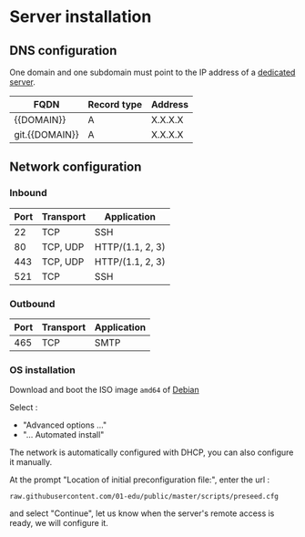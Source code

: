 # Server installation

## DNS configuration

One domain and one subdomain must point to the IP address of a [dedicated server](server-requirements.md).

| FQDN           | Record type | Address |
| -------------- | ----------- | ------- |
| {{DOMAIN}}     | A           | X.X.X.X |
| git.{{DOMAIN}} | A           | X.X.X.X |

## Network configuration

### Inbound

| Port | Transport | Application      |
| ---- | --------- | ---------------- |
| 22   | TCP       | SSH              |
| 80   | TCP, UDP  | HTTP/(1.1, 2, 3) |
| 443  | TCP, UDP  | HTTP/(1.1, 2, 3) |
| 521  | TCP       | SSH              |

### Outbound

| Port | Transport | Application |
| ---- | --------- | ----------- |
| 465  | TCP       | SMTP        |

### OS installation

Download and boot the ISO image `amd64` of [Debian](https://www.debian.org/distrib/netinst)

Select :

-   "Advanced options ..."
-   "... Automated install"

The network is automatically configured with DHCP, you can also configure it manually.

At the prompt "Location of initial preconfiguration file:", enter the url :

```
raw.githubusercontent.com/01-edu/public/master/scripts/preseed.cfg
```

and select "Continue", let us know when the server's remote access is ready, we will configure it.

